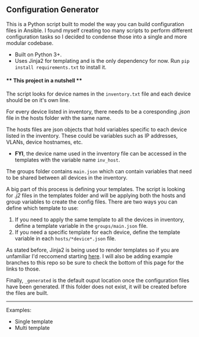 ## Configuration Generator

This is a Python script built to model the way you can build configuration files in Ansible. I found myself creating too many scripts to perform 
different configuration tasks so I decided to condense those into a single and more modular codebase.

* Built on Python 3+.
* Uses Jinja2 for templating and is the only dependency for now. Run `pip install requirements.txt` to install it.


#### ** This project in a nutshell **
The script looks for device names in the `inventory.txt` file and each device should be on it's own line.

For every device listed in inventory, there needs to be a coresponding *.json* file in the hosts folder with the same name. 

The hosts files are json objects that hold variables specific to each device listed in the inventory. These could be variables such as IP addresses, VLANs, device hostnames, etc. 
* **FYI**, the device name used in the inventory file can be accessed in the templates with the variable name `inv_host`.

The groups folder contains `main.json` which can contain variables that need to be shared between all devices in the inventory.

A big part of this process is defining your templates. The script is looking for *.j2* files in the templates folder and will be applying both the hosts and group variables to create the config files. There are two ways you can define which template to use: 
1. If you need to apply the same template to all the devices in inventory, define a template variable in the `groups/main.json` file.
2. If you need a specific template for each device, define the template variable in each `hosts/*device*.json` file.

As stated before, Jinja2 is being used to render templates so if you are unfamiliar I'd reccomend starting [here](http://jinja.pocoo.org/docs/2.10/). I will also be adding example branches to this repo so be sure to check the bottom of this page for the links to those. 

Finally, `_generated` is the default ouput location once the configuration files have been generated. If this folder does not exist, it will be created before the files are built.

---
Examples:
* Single template
* Multi template

